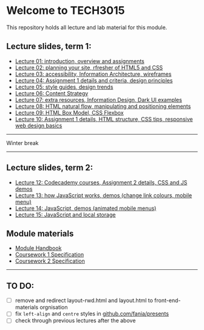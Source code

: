 # Welcome to TECH3015

This repository holds all lecture and lab material for this module.

## Lecture slides, term 1:

- [Lecture 01: introduction, overview and assignments](https://fania.github.io/presents?DaveEveritt_TECH3015_lecture-01)
- [Lecture 02: planning your site, rfresher of HTML5 and CSS](https://fania.github.io/presents?DaveEveritt_TECH3015_lecture-02)
- [Lecture 03: accessibility, Information Architecture, wireframes](https://fania.github.io/presents?DaveEveritt_TECH3015_lecture-03)
- [Lecture 04: Assignment 1 details and criteria, design principles](https://fania.github.io/presents?DaveEveritt_TECH3015_lecture-04)
- [Lecture 05: style guides, design trends](https://fania.github.io/presents?DaveEveritt_TECH3015_lecture-05)
- [Lecture 06: Content Strategy](https://fania.github.io/presents?DaveEveritt_TECH3015_lecture-06)
- [Lecture 07: extra resources, Information Design, Dark UI examples](https://fania.github.io/presents?DaveEveritt_TECH3015_lecture-07)
- [Lecture 08: HTML natural flow, manipulating and positioning elements](https://fania.github.io/presents?DaveEveritt_TECH3015_lecture-08)
- [Lecture 09: HTML Box Model, CSS Flexbox](https://fania.github.io/presents?DaveEveritt_TECH3015_lecture-09)
- [Lecture 10: Assignment 1 details, HTML structure, CSS tips, responsive web design basics](https://fania.github.io/presents?DaveEveritt_TECH3015_lecture-10)

---

Winter break

---

## Lecture slides, term 2:

- [Lecture 12: Codecademy courses, Assignment 2 details, CSS and JS demos](https://fania.github.io/presents?DaveEveritt_TECH3015_lecture-12)
- [Lecture 13: how JavaScript works, demos (change link colours, mobile menu)](https://fania.github.io/presents?DaveEveritt_TECH3015_lecture-13)
- [Lecture 14: JavaScript, demos (animated mobile menus)](https://fania.github.io/presents?DaveEveritt_TECH3015_lecture-14)
- [Lecture 15: JavaScript and local storage](https://fania.github.io/presents?DaveEveritt_TECH3015_lecture-15)


## Module materials

- [Module Handbook](https://daveeveritt.github.io/TECH3015/module-handbook.html)
- [Coursework 1 Specification](https://daveeveritt.github.io/TECH3015/coursework-01.html)
- [Coursework 2 Specification](https://daveeveritt.github.io/TECH3015/coursework-02.html)

---

## TO DO:

- [ ] remove and redirect layout-rwd.html and layout.html to front-end-materials orgnisation
- [ ] fix `left-align` and `centre` styles in [github.com/fania/presents](https://github.com/fania/presents)
- [ ] check through previous lectures after the above